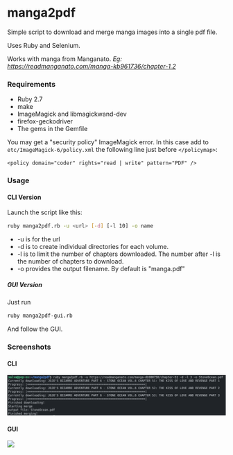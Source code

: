 # manga2pdf
Simple script to download and merge manga images into a single pdf file. 

Uses Ruby and Selenium.

Works with manga from Manganato. *Eg: https://readmanganato.com/manga-kb961736/chapter-1.2*


### Requirements
* Ruby 2.7
* make
* ImageMagick and libmagickwand-dev
* firefox-geckodriver
* The gems in the Gemfile

You may get a "security policy" ImageMagick error. In this case add to `etc/ImageMagick-6/policy.xml` the following line just before `</policymap>`:
```
<policy domain="coder" rights="read | write" pattern="PDF" />
```
### Usage
#### CLI Version
Launch the script like this:
```bash
ruby manga2pdf.rb -u <url> [-d] [-l 10] -o name
```
* -u is for the url 
* -d is to create individual directories for each volume.
* -l is to limit the number of chapters downloaded. The number after -l is the number of chapters to download.
* -o provides the output filename. By default is "manga.pdf"
##### GUI Version
Just run
```bash
ruby manga2pdf-gui.rb
```
And follow the GUI.

### Screenshots
#### CLI

![](screenshots/manga2pdf.png)


#### GUI

![](creenshots/manga2pdf-gui.png)

